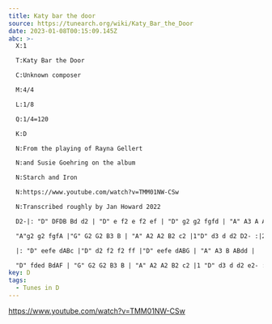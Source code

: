 ```yaml
---
title: Katy bar the door
source: https://tunearch.org/wiki/Katy_Bar_the_Door
date: 2023-01-08T00:15:09.145Z
abc: >-
  X:1

  T:Katy Bar the Door

  C:Unknown composer

  M:4/4

  L:1/8

  Q:1/4=120

  K:D

  N:From the playing of Rayna Gellert

  N:and Susie Goehring on the album

  N:Starch and Iron

  N:https://www.youtube.com/watch?v=TMM01NW-CSw

  N:Transcribed roughly by Jan Howard 2022

  D2-|: "D" DFDB Bd d2 | "D" e f2 e f2 ef | "D" g2 g2 fgfd | "A" A3 A A2 ef |

  "A"g2 g2 fgfA |"G" G2 G2 B3 B | "A" A2 A2 B2 c2 |1"D" d3 d d2 D2- :|2 "D" d3 d d2 e2- ||

  |: "D" eefe dABc |"D" d2 f2 f2 ff |"D" eefe dABG | "A" A3 B ABdd | 

  "D" fded BdAF | "G" G2 G2 B3 B | "A" A2 A2 B2 c2 |1 "D" d3 d d2 e2- :|2 "D" d3 d d4 || 
key: D
tags:
  - Tunes in D
---
```

https://www.youtube.com/watch?v=TMM01NW-CSw